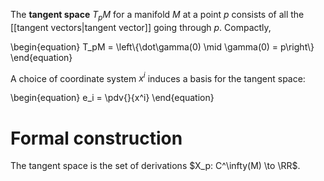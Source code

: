 The **tangent space** $T_p M$ for a manifold $M$ at a point $p$ consists of all the [[tangent vectors|tangent vector]] going through $p$.  Compactly,

\begin{equation}
T_pM = \left\\{\dot\gamma(0) \mid \gamma(0) = p\right\\}
\end{equation}

A choice of coordinate system $x^i$ induces a basis for the tangent space:

\begin{equation}
e_i = \pdv{}{x^i}
\end{equation}

# Formal construction

The tangent space is the set of derivations $X_p: C^\infty(M) \to \RR$.